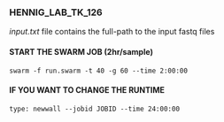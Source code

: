 ### HENNIG_LAB_TK_126

*input.txt* file contains the full-path to the input fastq files

#### START THE SWARM JOB (2hr/sample)

```
swarm -f run.swarm -t 40 -g 60 --time 2:00:00
```

#### IF YOU WANT TO CHANGE THE RUNTIME

```
type: newwall --jobid JOBID --time 24:00:00
```

